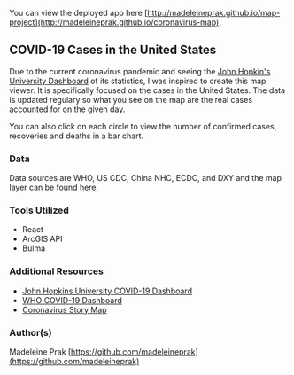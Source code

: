 You can view the deployed app here [http://madeleineprak.github.io/map-project](http://madeleineprak.github.io/coronavirus-map).

## COVID-19 Cases in the United States

Due to the current coronavirus pandemic and seeing the [John Hopkin's University Dashboard](https://www.arcgis.com/apps/opsdashboard/index.html#/bda7594740fd40299423467b48e9ecf6) of its statistics, I was inspired to create this map viewer. It is specifically focused on the cases in the United States. The data is updated regulary so what you see on the map are the real cases accounted for on the given day.

You can also click on each circle to view the number of confirmed cases, recoveries and deaths in a bar chart.

### Data

Data sources are WHO, US CDC, China NHC, ECDC, and DXY and the map layer can be found [here](https://www.arcgis.com/home/item.html?id=c0b356e20b30490c8b8b4c7bb9554e7c).

### Tools Utilized
* React
* ArcGIS API
* Bulma

### Additional Resources
* [John Hopkins University COVID-19 Dashboard](https://www.arcgis.com/apps/opsdashboard/index.html#/bda7594740fd40299423467b48e9ecf6)
* [WHO COVID-19 Dashboard](https://who.maps.arcgis.com/apps/opsdashboard/index.html#/c88e37cfc43b4ed3baf977d77e4a0667)
* [Coronavirus Story Map](https://storymaps.arcgis.com/stories/4fdc0d03d3a34aa485de1fb0d2650ee0)

### Author(s)

Madeleine Prak
[https://github.com/madeleineprak](https://github.com/madeleineprak)
